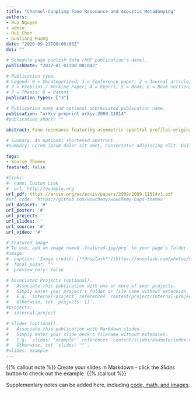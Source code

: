 ```yaml
---
title: "Channel-Coupling Fano Resonance and Acoustic Metadamping"
authors:
- Huy Nguyen
- admin
- Hui Chen
- Guoliang Huang
date: "2020-09-23T00:00:00Z"
doi: ""

# Schedule page publish date (NOT publication's date).
publishDate: "2017-01-01T00:00:00Z"

# Publication type.
# Legend: 0 = Uncategorized; 1 = Conference paper; 2 = Journal article;
# 3 = Preprint / Working Paper; 4 = Report; 5 = Book; 6 = Book section;
# 7 = Thesis; 8 = Patent
publication_types: ["3"]

# Publication name and optional abbreviated publication name.
publication: "arXiv preprint arXiv:2009.11014"
#publication_short: ""

abstract: Fano resonance featuring asymmetric spectral profiles originates from the interference of local resonances and background continuum. Its narrow-band nature looks seemingly adverse to broadband noise cancellation purposes. In this study, we report theoretically on an intriguing acoustic metamaterial capable of generating multiple Fano-like resonances to realize a broadband sound barrier with satisfactory transmission loss performance. Our proposed design involves an effective channel characterized by effective parameters and short channels filled with air. The effective channel support both monopolar and dipolar modes which interact with the continuum state admitted by the short channels to generate a pair of Fano-like resonances. Due to the destructive interference of sound waves, the two resonances result in transmission loss overall exceeding 10 dB over a broad range 0.6-1.1 kHz. In order to further optimize the overall performance, we introduce metadamping by integrating additional viscous foams in the proposed unit cell. Furthermore, for future experimental tests, the dampened design is decoded into a real space-coiling cell which exhibits identical functionality and is assembled into a partition wall to ensure transmission loss over 10 dB across the range 0.32-4 Hz. Lastly, acoustic negative refraction is accessible by deploying two coupled space-coiling channels in a similar fashion. We believe this work paves the way for realizing effective broadband sound insulation devices with efficient ventilation.

# Summary. An optional shortened abstract.
#summary: Lorem ipsum dolor sit amet, consectetur adipiscing elit. Duis posuere tellus ac convallis placerat. Proin tincidunt magna sed ex sollicitudin condimentum.

tags:
- Source Themes
featured: false

#links:
#- name: Custom Link
#  url: http://example.org
url_pdf: https://arxiv.org/vc/arxiv/papers/2009/2009.11014v1.pdf
#url_code: 'https://github.com/wowchemy/wowchemy-hugo-themes'
url_dataset: '#'
url_poster: '#'
url_project: ''
url_slides: ''
url_source: '#'
url_video: '#'

# Featured image
# To use, add an image named `featured.jpg/png` to your page's folder. 
#image:
#  caption: 'Image credit: [**Unsplash**](https://unsplash.com/photos/s9CC2SKySJM)'
#  focal_point: ""
#  preview_only: false

# Associated Projects (optional).
#   Associate this publication with one or more of your projects.
#   Simply enter your project's folder or file name without extension.
#   E.g. `internal-project` references `content/project/internal-project/index.md`.
#   Otherwise, set `projects: []`.
#projects:
#- internal-project

# Slides (optional).
#   Associate this publication with Markdown slides.
#   Simply enter your slide deck's filename without extension.
#   E.g. `slides: "example"` references `content/slides/example/index.md`.
#   Otherwise, set `slides: ""`.
#slides: example
---
```


{{% callout note %}}
Create your slides in Markdown - click the *Slides* button to check out the example.
{{% /callout %}}

Supplementary notes can be added here, including [code, math, and images](https://wowchemy.com/docs/writing-markdown-latex/).
